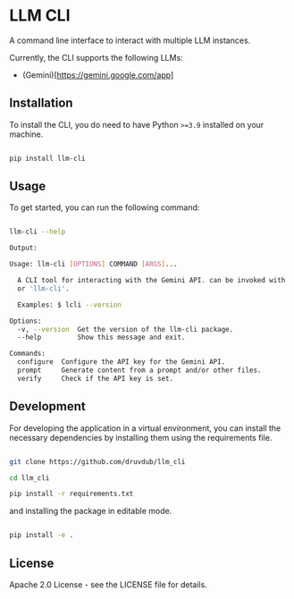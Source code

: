 # LLM CLI

A command line interface to interact with multiple LLM instances.

Currently, the CLI supports the following LLMs:

- (Gemini)[https://gemini.google.com/app]

## Installation

To install the CLI, you do need to have Python `>=3.9` installed on your machine.

```bash

pip install llm-cli

```

## Usage

To get started, you can run the following command:

```bash

llm-cli --help

Output:

Usage: llm-cli [OPTIONS] COMMAND [ARGS]...

  A CLI tool for interacting with the Gemini API. can be invoked with 'lcli'
  or 'llm-cli'.

  Examples: $ lcli --version

Options:
  -v, --version  Get the version of the llm-cli package.
  --help         Show this message and exit.

Commands:
  configure  Configure the API key for the Gemini API.
  prompt     Generate content from a prompt and/or other files.
  verify     Check if the API key is set.

```

## Development

For developing the application in a virtual environment, you can install the necessary dependencies by installing them using the requirements file.

```bash

git clone https://github.com/druvdub/llm_cli

cd llm_cli

pip install -r requirements.txt
```

and installing the package in editable mode.

```bash

pip install -e .

```

## License

Apache 2.0 License - see the LICENSE file for details.
